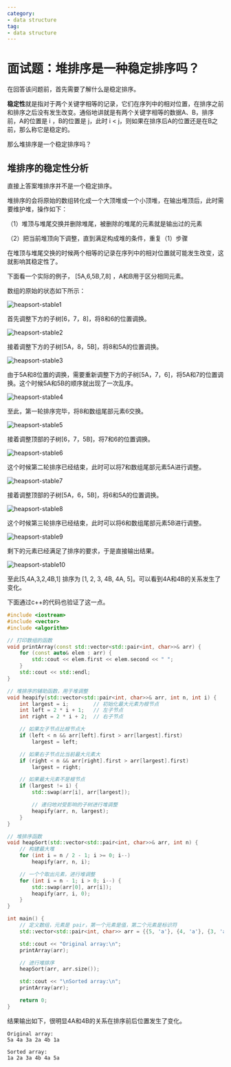 ```yaml
---
category: 
- data structure
tag:
- data structure
---
```



# 面试题：堆排序是一种稳定排序吗？

在回答该问题前，首先需要了解什么是稳定排序。

**稳定性**就是指对于两个关键字相等的记录，它们在序列中的相对位置，在排序之前和排序之后没有发生改变。通俗地讲就是有两个关键字相等的数据A、B，排序前，A的位置是 i ，B的位置是 j，此时 i < j，则如果在排序后A的位置还是在B之前，那么称它是稳定的。

那么堆排序是一个稳定排序吗？

## 堆排序的稳定性分析

直接上答案堆排序并不是一个稳定排序。

堆排序的会将原始的数组转化成一个大顶堆或一个小顶堆，在输出堆顶后，此时需要维护堆，操作如下：

（1）堆顶与堆尾交换并删除堆尾，被删除的堆尾的元素就是输出过的元素

（2）把当前堆顶向下调整，直到满足构成堆的条件，重复（1）步骤

在堆顶与堆尾交换的时候两个相等的记录在序列中的相对位置就可能发生改变，这就影响其稳定性了。

下面看一个实际的例子， [5A,6,5B,7,8] ，A和B用于区分相同元素。

数组的原始的状态如下所示：

![heapsort-stable1](https://raw.githubusercontent.com/zgjsxx/static-img-repo/main/blog/datastructure_algorithm/heapsort-stable/heapsort-stable1.png)


首先调整下方的子树[6，7，8]，将8和6的位置调换。

![heapsort-stable2](https://raw.githubusercontent.com/zgjsxx/static-img-repo/main/blog/datastructure_algorithm/heapsort-stable/heapsort-stable2.png)

接着调整下方的子树[5A，8，5B]，将8和5A的位置调换。

![heapsort-stable3](https://raw.githubusercontent.com/zgjsxx/static-img-repo/main/blog/datastructure_algorithm/heapsort-stable/heapsort-stable3.png)

由于5A和8位置的调换，需要重新调整下方的子树[5A，7，6]，将5A和7的位置调换。这个时候5A和5B的顺序就出现了一次乱序。

![heapsort-stable4](https://raw.githubusercontent.com/zgjsxx/static-img-repo/main/blog/datastructure_algorithm/heapsort-stable/heapsort-stable4.png)

至此，第一轮排序完毕，将8和数组尾部元素6交换。

![heapsort-stable5](https://raw.githubusercontent.com/zgjsxx/static-img-repo/main/blog/datastructure_algorithm/heapsort-stable/heapsort-stable5.png)

接着调整顶部的子树[6，7，5B]，将7和6的位置调换。

![heapsort-stable6](https://raw.githubusercontent.com/zgjsxx/static-img-repo/main/blog/datastructure_algorithm/heapsort-stable/heapsort-stable6.png)

这个时候第二轮排序已经结束，此时可以将7和数组尾部元素5A进行调整。

![heapsort-stable7](https://raw.githubusercontent.com/zgjsxx/static-img-repo/main/blog/datastructure_algorithm/heapsort-stable/heapsort-stable7.png)

接着调整顶部的子树[5A，6，5B]，将6和5A的位置调换。

![heapsort-stable8](https://raw.githubusercontent.com/zgjsxx/static-img-repo/main/blog/datastructure_algorithm/heapsort-stable/heapsort-stable8.png)

这个时候第三轮排序已经结束，此时可以将6和数组尾部元素5B进行调整。

![heapsort-stable9](https://raw.githubusercontent.com/zgjsxx/static-img-repo/main/blog/datastructure_algorithm/heapsort-stable/heapsort-stable9.png)

剩下的元素已经满足了排序的要求，于是直接输出结果。

![heapsort-stable10](https://raw.githubusercontent.com/zgjsxx/static-img-repo/main/blog/datastructure_algorithm/heapsort-stable/heapsort-stable10.png)


至此[5,4A,3,2,4B,1]  排序为 [1, 2, 3, 4B, 4A, 5]。可以看到4A和4B的关系发生了变化。

下面通过c++的代码也验证了这一点。

```cpp
#include <iostream>
#include <vector>
#include <algorithm>

// 打印数组的函数
void printArray(const std::vector<std::pair<int, char>>& arr) {
    for (const auto& elem : arr) {
        std::cout << elem.first << elem.second << " ";
    }
    std::cout << std::endl;
}

// 堆排序的辅助函数，用于堆调整
void heapify(std::vector<std::pair<int, char>>& arr, int n, int i) {
    int largest = i;        // 初始化最大元素为根节点
    int left = 2 * i + 1;   // 左子节点
    int right = 2 * i + 2;  // 右子节点

    // 如果左子节点比根节点大
    if (left < n && arr[left].first > arr[largest].first)
        largest = left;

    // 如果右子节点比当前最大元素大
    if (right < n && arr[right].first > arr[largest].first)
        largest = right;

    // 如果最大元素不是根节点
    if (largest != i) {
        std::swap(arr[i], arr[largest]);

        // 递归地对受影响的子树进行堆调整
        heapify(arr, n, largest);
    }
}

// 堆排序函数
void heapSort(std::vector<std::pair<int, char>>& arr, int n) {
    // 构建最大堆
    for (int i = n / 2 - 1; i >= 0; i--)
        heapify(arr, n, i);

    // 一个个取出元素，进行堆调整
    for (int i = n - 1; i > 0; i--) {
        std::swap(arr[0], arr[i]);
        heapify(arr, i, 0);
    }
}

int main() {
    // 定义数组，元素是 pair，第一个元素是值，第二个元素是标识符
    std::vector<std::pair<int, char>> arr = {{5, 'a'}, {4, 'a'}, {3, 'a'}, {2, 'a'}, {4, 'b'}, {1, 'a'}};

    std::cout << "Original array:\n";
    printArray(arr);

    // 进行堆排序
    heapSort(arr, arr.size());

    std::cout << "\nSorted array:\n";
    printArray(arr);

    return 0;
}
```

结果输出如下，很明显4A和4B的关系在排序前后位置发生了变化。

```shell
Original array:
5a 4a 3a 2a 4b 1a 

Sorted array:
1a 2a 3a 4b 4a 5a 
```
